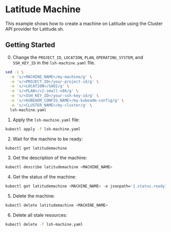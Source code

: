 # Latitude Machine

This example shows how to create a machine on Latitude using the Cluster API provider for Latitude.sh.

## Getting Started

0. Change the `PROJECT_ID`, `LOCATION`, `PLAN`, `OPERATING_SYSTEM`, and `SSH_KEY_ID` in the `lsh-machine.yaml` file.
```bash
sed -i \
  -e 's/<MACHINE_NAME>/my-machine/g' \
  -e 's/<PROJECT_ID>/your-project-id/g' \
  -e 's/<LOCATION>/SAO2/g' \
  -e 's/<PLAN>/c2-small-x86/g' \
  -e 's/<SSH_KEY_ID>/your-ssh-key-id/g' \
  -e 's/<KUBEADM_CONFIG_NAME>/my-kubeadm-config/g' \
  -e 's/<CLUSTER_NAME>/my-cluster/g' \
  lsh-machine.yaml
```

1. Apply the `lsh-machine.yaml` file:

```bash
kubectl apply -f lsh-machine.yaml
```

2. Wait for the machine to be ready:

```bash
kubectl get latitudemachine
```

3. Get the description of the machine:

```bash
kubectl describe latitudemachine <MACHINE_NAME>
```

4. Get the status of the machine:

```bash
kubectl get latitudemachine <MACHINE_NAME> -o jsonpath='{.status.ready}'
```

5. Delete the machine:

```bash
kubectl delete latitudemachine <MACHINE_NAME>
```

6. Delete all stale resources:

```bash
kubectl delete -f lsh-machine.yaml
```